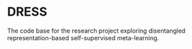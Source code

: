 # DRESS
The code base for the research project exploring disentangled representation-based self-supervised meta-learning.
